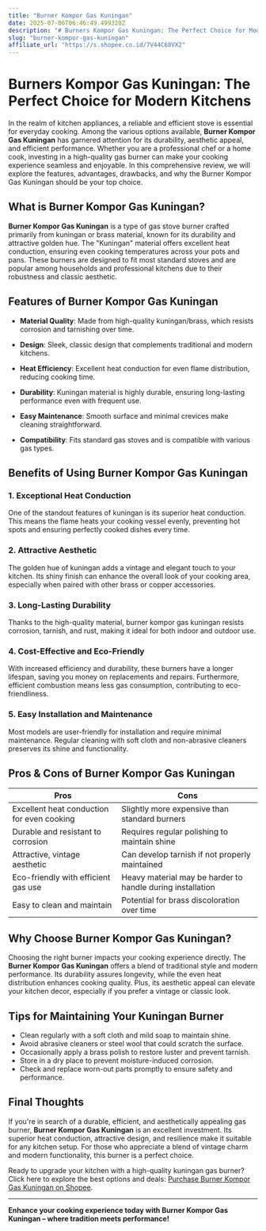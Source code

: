 ```yaml
---
title: "Burner Kompor Gas Kuningan"
date: 2025-07-06T06:46:49.499320Z
description: "# Burners Kompor Gas Kuningan: The Perfect Choice for Modern Kitchens..."
slug: "burner-kompor-gas-kuningan"
affiliate_url: "https://s.shopee.co.id/7V44C68VX2"
---
```

# Burners Kompor Gas Kuningan: The Perfect Choice for Modern Kitchens

In the realm of kitchen appliances, a reliable and efficient stove is essential for everyday cooking. Among the various options available, **Burner Kompor Gas Kuningan** has garnered attention for its durability, aesthetic appeal, and efficient performance. Whether you are a professional chef or a home cook, investing in a high-quality gas burner can make your cooking experience seamless and enjoyable. In this comprehensive review, we will explore the features, advantages, drawbacks, and why the Burner Kompor Gas Kuningan should be your top choice.

## What is Burner Kompor Gas Kuningan?

**Burner Kompor Gas Kuningan** is a type of gas stove burner crafted primarily from kuningan or brass material, known for its durability and attractive golden hue. The "Kuningan" material offers excellent heat conduction, ensuring even cooking temperatures across your pots and pans. These burners are designed to fit most standard stoves and are popular among households and professional kitchens due to their robustness and classic aesthetic.

## Features of Burner Kompor Gas Kuningan

- **Material Quality**: Made from high-quality kuningan/brass, which resists corrosion and tarnishing over time.
  
- **Design**: Sleek, classic design that complements traditional and modern kitchens.
  
- **Heat Efficiency**: Excellent heat conduction for even flame distribution, reducing cooking time.
  
- **Durability**: Kuningan material is highly durable, ensuring long-lasting performance even with frequent use.
  
- **Easy Maintenance**: Smooth surface and minimal crevices make cleaning straightforward.
  
- **Compatibility**: Fits standard gas stoves and is compatible with various gas types.

## Benefits of Using Burner Kompor Gas Kuningan

### 1. Exceptional Heat Conduction

One of the standout features of kuningan is its superior heat conduction. This means the flame heats your cooking vessel evenly, preventing hot spots and ensuring perfectly cooked dishes every time.

### 2. Attractive Aesthetic

The golden hue of kuningan adds a vintage and elegant touch to your kitchen. Its shiny finish can enhance the overall look of your cooking area, especially when paired with other brass or copper accessories.

### 3. Long-Lasting Durability

Thanks to the high-quality material, burner kompor gas kuningan resists corrosion, tarnish, and rust, making it ideal for both indoor and outdoor use.

### 4. Cost-Effective and Eco-Friendly

With increased efficiency and durability, these burners have a longer lifespan, saving you money on replacements and repairs. Furthermore, efficient combustion means less gas consumption, contributing to eco-friendliness.

### 5. Easy Installation and Maintenance

Most models are user-friendly for installation and require minimal maintenance. Regular cleaning with soft cloth and non-abrasive cleaners preserves its shine and functionality.

## Pros & Cons of Burner Kompor Gas Kuningan

| **Pros**                                | **Cons**                                  |
|----------------------------------------|------------------------------------------|
| Excellent heat conduction for even cooking | Slightly more expensive than standard burners |
| Durable and resistant to corrosion | Requires regular polishing to maintain shine |
| Attractive, vintage aesthetic | Can develop tarnish if not properly maintained |
| Eco-friendly with efficient gas use | Heavy material may be harder to handle during installation |
| Easy to clean and maintain | Potential for brass discoloration over time |

## Why Choose Burner Kompor Gas Kuningan?

Choosing the right burner impacts your cooking experience directly. The **Burner Kompor Gas Kuningan** offers a blend of traditional style and modern performance. Its durability assures longevity, while the even heat distribution enhances cooking quality. Plus, its aesthetic appeal can elevate your kitchen decor, especially if you prefer a vintage or classic look.

## Tips for Maintaining Your Kuningan Burner

- Clean regularly with a soft cloth and mild soap to maintain shine.
- Avoid abrasive cleaners or steel wool that could scratch the surface.
- Occasionally apply a brass polish to restore luster and prevent tarnish.
- Store in a dry place to prevent moisture-induced corrosion.
- Check and replace worn-out parts promptly to ensure safety and performance.

## Final Thoughts

If you're in search of a durable, efficient, and aesthetically appealing gas burner, **Burner Kompor Gas Kuningan** is an excellent investment. Its superior heat conduction, attractive design, and resilience make it suitable for any kitchen setup. For those who appreciate a blend of vintage charm and modern functionality, this burner is a perfect choice.

Ready to upgrade your kitchen with a high-quality kuningan gas burner? Click here to explore the best options and deals: [Purchase Burner Kompor Gas Kuningan on Shopee](https://s.shopee.co.id/7V44C68VX2).

---

**Enhance your cooking experience today with Burner Kompor Gas Kuningan – where tradition meets performance!**